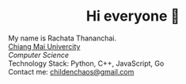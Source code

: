 <div align="center">
  <h1>Hi everyone 👋</h1>
</div>

My name is Rachata Thananchai.  
[Chiang Mai Univercity](https://www.cs.science.cmu.ac.th/)  
*Computer Science*  
Technology Stack: Python, C++, JavaScript, Go  
Contact me:  childenchaos@gmail.com
<!--
**Meaww2/Meaww2** is a ✨ _special_ ✨ repository because its `README.md` (this file) appears on your GitHub profile.

Here are some ideas to get you started:

- 🔭 I’m currently working on ...
- 🌱 I’m currently learning ...
- 👯 I’m looking to collaborate on ...
- 🤔 I’m looking for help with ...
- 💬 Ask me about ...
- 📫 How to reach me: ...
- 😄 Pronouns: ...
- ⚡ Fun fact: ...
-->

